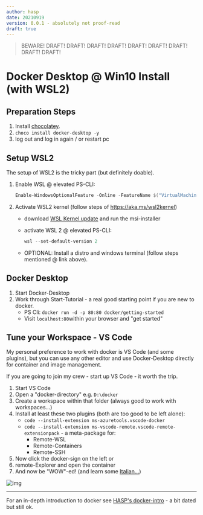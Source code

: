 ```yaml
---
author: hasp
date: 20210919
version: 0.0.1 - absolutely not proof-read
draft: true
---
```


> BEWARE! DRAFT! DRAFT! DRAFT! DRAFT! DRAFT! DRAFT! DRAFT! DRAFT! DRAFT!

# Docker Desktop @ Win10 Install (with WSL2)

## Preparation Steps

1. Install [chocolatey](https://chocolatey.org/install).
2. `choco install docker-desktop -y`
3. log out and log in again / or restart pc

## Setup WSL2

The setup of WSL2 is the tricky part (but definitely doable).

1. Enable WSL  @ elevated PS-CLI:

   ```powershell
   Enable-WindowsOptionalFeature -Online -FeatureName $("VirtualMachinePlatform", "Microsoft-Windows-Subsystem-Linux") 
   ```

2. Activate WSL2 kernel (follow steps of https://aka.ms/wsl2kernel)

   - download [WSL Kernel update](https://wslstorestorage.blob.core.windows.net/wslblob/wsl_update_x64.msi) and run the msi-installer

   - activate WSL 2 @ elevated PS-CLI:

     ```powershell
     wsl --set-default-version 2
     ```

   - OPTIONAL: Install a distro and windows terminal (follow steps mentioned @ link above).

## Docker Desktop

1. Start Docker-Desktop
2. Work through Start-Tutorial - a real good starting point if you are new to docker.
   - PS Cli: `docker run -d -p 80:80 docker/getting-started`
   - Visit `localhost:80`within your browser and "get started"

## Tune your Workspace - VS Code

My personal preference to work with docker is VS Code (and some plugins), but you can use any other editor and use Docker-Desktop directly for container and image management.

If you are going to join my crew - start up VS Code - it worth the trip.

1. Start VS Code
2. Open a "docker-directory" e.g. `D:\docker`
3. Create a workspace within that folder (always good to work with workspaces...)
4. Install at least these two plugins (both are too good to be left alone):
   - `code --install-extension ms-azuretools.vscode-docker`
   - `code --install-extension ms-vscode-remote.vscode-remote-extensionpack` - a meta-package for:
     - Remote-WSL
     - Remote-Containers
     - Remote-SSH
5. Now click the docker-sign on the left or
6. remote-Explorer and open the container
7. And now be "WOW"-ed! (and learn some [Italian...](https://www.wordhippo.com/what-is/the-meaning-of/italian-word-sbalorditivo.html))

![img](https://media1.tenor.com/images/b7de07ee62442f41159683ed98ea6a13/tenor.gif)

---

For an in-depth introduction to docker see [HASP's docker-intro](https://github.com/litec-hasp/docker-intro) - a bit dated but still ok.
